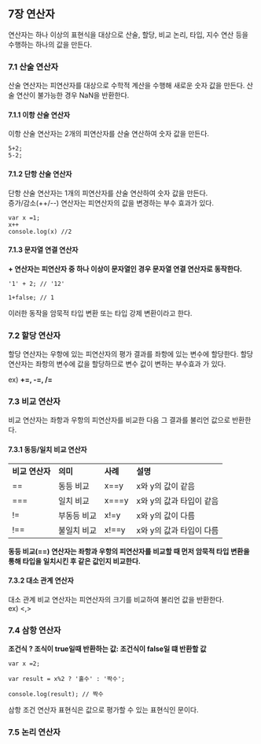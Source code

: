 ## 7장 연산자

연산자는 하나 이상의 표현식을 대상으로 산술, 할당, 비교 논리, 타입, 지수 연산 등을 수행하는 하나의 값을 만든다.

### 7.1 산술 연산자

산술 연산자는 피연산자를 대상으로 수학적 계산을 수행해 새로운 숫자 값을 만든다. 산술 연산이 불가능한 경우 NaN을 반환한다.

#### 7.1.1 이항 산술 연산자

이항 산술 연산자는 2개의 피연산자를 산술 연산하여 숫자 값을 만든다.

```
5+2;
5-2;
```

#### 7.1.2 단항 산술 연산자

단항 산술 연산자는 1개의 피연산자를 산술 연산하여 숫자 값을 만든다.  
증가/감소(++/--) 연산자는 피연산자의 값을 변경하는 부수 효과가 있다.

```
var x =1;
x++
console.log(x) //2
```

#### 7.1.3 문자열 연결 연산자

**+ 연산자는 피연산자 중 하나 이상이 문자열인 경우 문자열 연결 연산자로 동작한다.**

```
'1' + 2; // '12'

1+false; // 1
```

이러한 동작을 암묵적 타입 변환 또는 타입 강제 변환이라고 한다.

### 7.2 할당 연산자

할당 연산자는 우항에 있는 피연산자의 평가 결과를 좌항에 있는 변수에 할당한다. 할당 연산자는 좌항의 변수에 값을 할당하므로 변수 값이 변하는 부수효과 가 있다.

ex) **+=, -=, /=**

### 7.3 비교 연산자

비교 연산자는 좌항과 우항의 피연산자를 비교한 다음 그 결과를 불리언 값으로 반환한다.

#### 7.3.1 동등/일치 비교 연산자

<table>
  <tr style="font-weight: bold;">
    <td>비교 연산자</td>
    <td>의미</td>
    <td>사례</td>
    <td>설명</td>
  </tr>
  <tr>
    <td>==</td>
    <td>동등 비교</td>
    <td>x==y</td>
    <td>x와 y의 값이 같음</td>
  </tr>
  <tr>
    <td>===</td>
    <td>일치 비교</td>
    <td>x===y</td>
    <td>x와 y의 값과 타입이 같음</td>
  </tr>
  <tr>
    <td>!=</td>
    <td>부동등 비교</td>
    <td>x!=y</td>
    <td>x와 y의 값이 다름</td>
  </tr>
  <tr>
    <td>!==</td>
    <td>불일치 비교</td>
    <td>x!==y</td>
    <td>x와 y의 값과 타입이 다름</td>
  </tr>
</table>

**동등 비교(==) 연산자는 좌항과 우항의 피연산자를 비교할 때 먼저 암묵적 타입 변환을 통해 타입을 일치시킨 후 같은 값인지 비교한다.**

#### 7.3.2 대소 관계 연산자

대소 관계 비교 연산자는 피연산자의 크기를 비교하여 불리언 값을 반환한다.  
ex) <,>

### 7.4 삼항 연산자

**조건식 ? 조식이 true일때 반환하는 값: 조건식이 false일 떄 반환할 값**

```
var x =2;

var result = x%2 ? '홀수' : '짝수';

console.log(result); // 짝수
```

삼항 조건 연산자 표현식은 값으로 평가할 수 있는 표현식인 문이다.

### 7.5 논리 연산자
